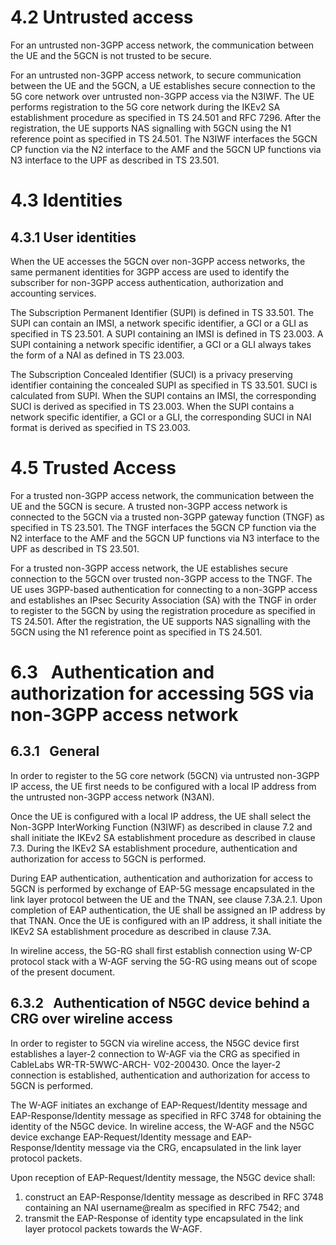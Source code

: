 # 4.2 Untrusted access
For an untrusted non-3GPP access network, the communication between the UE and the 5GCN is not trusted to be secure.

For an untrusted non-3GPP access network, to secure communication between the UE and the 5GCN, a UE establishes secure connection to the 5G core network over untrusted non-3GPP access via the N3IWF. The UE performs registration to the 5G core network during the IKEv2 SA establishment procedure as specified in TS 24.501 and RFC 7296. After the registration, the UE supports NAS signalling with 5GCN using the N1 reference point as specified in TS 24.501. The N3IWF interfaces the 5GCN CP function via the N2 interface to the AMF and the 5GCN UP functions via N3 interface to the UPF as described in TS 23.501.
# 4.3 Identities
## 4.3.1 User identities
When the UE accesses the 5GCN over non-3GPP access networks, the same permanent identities for 3GPP access are used to identify the subscriber for non-3GPP access authentication, authorization and accounting services.

The Subscription Permanent Identifier (SUPI) is defined in TS 33.501. The SUPI can contain an IMSI, a network specific identifier, a GCI or a GLI as specified in TS 23.501. A SUPI containing an IMSI is defined in TS 23.003. A SUPI containing a network specific identifier, a GCI or a GLI always takes the form of a NAI as defined in TS 23.003.

The Subscription Concealed Identifier (SUCI) is a privacy preserving identifier containing the concealed SUPI as specified in TS 33.501. SUCI is calculated from SUPI. When the SUPI contains an IMSI, the corresponding SUCI is derived as specified in TS 23.003. When the SUPI contains a network specific identifier, a GCI or a GLI, the corresponding SUCI in NAI format is derived as specified in TS 23.003.
# 4.5 Trusted Access
For a trusted non-3GPP access network, the communication between the UE and the 5GCN is secure. A trusted non-3GPP access network is connected to the 5GCN via a trusted non-3GPP gateway function (TNGF) as specified in TS 23.501. The TNGF interfaces the 5GCN CP function via the N2 interface to the AMF and the 5GCN UP functions via N3 interface to the UPF as described in TS 23.501.

For a trusted non-3GPP access network, the UE establishes secure connection to the 5GCN over trusted non-3GPP access to the TNGF. The UE uses 3GPP-based authentication for connecting to a non-3GPP access and establishes an IPsec Security Association (SA) with the TNGF in order to register to the 5GCN by using the registration procedure as specified in TS 24.501. After the registration, the UE supports NAS signalling with the 5GCN using the N1 reference point as specified in TS 24.501.
# 6.3  Authentication and authorization for accessing 5GS via non-3GPP access network
## 6.3.1  General
In order to register to the 5G core network (5GCN) via untrusted non-3GPP IP access, the UE first needs to be configured with a local IP address from the untrusted non-3GPP access network (N3AN).

Once the UE is configured with a local IP address, the UE shall select the Non-3GPP InterWorking Function (N3IWF) as described in clause 7.2 and shall initiate the IKEv2 SA establishment procedure as described in clause 7.3. During the IKEv2 SA establishment procedure, authentication and authorization for access to 5GCN is performed.

During EAP authentication, authentication and authorization for access to 5GCN is performed by exchange of EAP-5G message encapsulated in the link layer protocol between the UE and the TNAN, see clause 7.3A.2.1. Upon completion of EAP authentication, the UE shall be assigned an IP address by that TNAN. Once the UE is configured with an IP address, it shall initiate the IKEv2 SA establishment procedure as described in clause 7.3A.

In wireline access, the 5G-RG shall first establish connection using W-CP protocol stack with a W-AGF serving the 5G-RG using means out of scope of the present document.
## 6.3.2  Authentication of N5GC device behind a CRG over wireline access
In order to register to 5GCN via wireline access, the N5GC device first establishes a layer-2 connection to W-AGF via the CRG as specified in CableLabs WR-TR-5WWC-ARCH- V02-200430. Once the layer-2 connection is established, authentication and authorization for access to 5GCN is performed.

The W-AGF initiates an exchange of EAP-Request/Identity message and EAP-Response/Identity message as specified in RFC 3748 for obtaining the identity of the N5GC device. In wireline access, the W-AGF and the N5GC device exchange EAP-Request/Identity message and EAP-Response/Identity message via the CRG, encapsulated in the link layer protocol packets.

Upon reception of EAP-Request/Identity message, the N5GC device shall:
1. construct an EAP-Response/Identity message as described in RFC 3748 containing an NAI username@realm as specified in RFC 7542; and
2. transmit the EAP-Response of identity type encapsulated in the link layer protocol packets towards the W-AGF.
